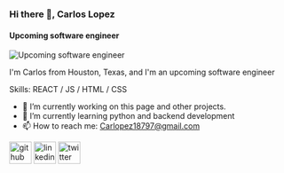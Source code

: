 ### Hi there 👋, Carlos Lopez
#### Upcoming software engineer
![Upcoming software engineer](https://pbs.twimg.com/profile_banners/3338455160/1706240273/1500x500)

I'm Carlos from Houston, Texas, and I'm an upcoming software engineer

Skills: REACT / JS / HTML / CSS

- 🔭 I’m currently working on this page and other projects. 
- 🌱 I’m currently learning python and backend development 
- 📫 How to reach me: Carlopez18797@gmail.com 


[<img src='https://cdn.jsdelivr.net/npm/simple-icons@3.0.1/icons/github.svg' alt='github' height='40'>](https://github.com/Crlop97)  [<img src='https://cdn.jsdelivr.net/npm/simple-icons@3.0.1/icons/linkedin.svg' alt='linkedin' height='40'>](https://www.linkedin.com/in/carlos-lopez-45106121b/)  [<img src='https://cdn.jsdelivr.net/npm/simple-icons@3.0.1/icons/twitter.svg' alt='twitter' height='40'>](https://twitter.com/Carl0pez)  
